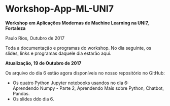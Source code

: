 # Workshop-App-ML-UNI7

**Workshop em Aplicações Modernas de Machine Learning na UNI7, Fortaleza** 

Paulo Rios, Outubro de 2017

Toda a documentação e programas do workshop. No dia seguinte, os slides, links e programas daquele dia estarão aqui.

**Atualização, 19 de Outubro de 2017**

Os arquivo do dia 6 estão agora disponíveis no nosso repositório no GitHub:

- Os quatro Python Jupyter notebooks usandos no dia 6: <br/>
Aprendendo Numpy - Parte 2, Aprendendo Mais sobre Python, Chatbot, Pandas.<br/>
- Os slides ddo dia 6.



